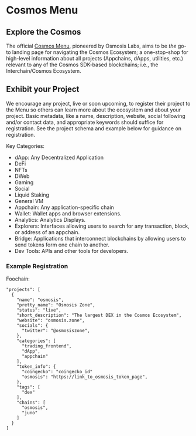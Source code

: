 # Cosmos Menu

## Explore the Cosmos

The official [Cosmos Menu](https://cosmos-menu-15cf62f9744e4a7cce5bcfb140.webflow.io/), pioneered by Osmosis Labs, aims to be *the* go-to landing page for navigating the Cosmos Ecosystem; a one-stop-shop for high-level information about all projects (Appchains, dApps, utilities, etc.) relevant to any of the Cosmos SDK-based blockchains; i.e., the Interchain/Cosmos Ecosystem.

## Exhibit your Project

We encourage any project, live or soon upcoming, to register their project to the Menu so others can learn more about the ecosystem and about your project. Basic metadata, like a name, description, website, social following and/or contact data, and appropriate keywords should suffice for registration. See the project schema and example below for guidance on registration.

Key Categories:
 - dApp: Any Decentralized Application
 - DeFi
 - NFTs
 - DWeb
 - Gaming
 - Social
 - Liquid Staking
 - General VM
 - Appchain: Any application-specific chain
 - Wallet: Wallet apps and browser extensions.
 - Analytics: Analytics Displays.
 - Explorers: Interfaces allowing users to search for any transaction, block, or address of an appchain.
 - Bridge: Applications that interconnect blockchains by allowing users to send tokens form one chain to another.
 - Dev Tools: APIs and other tools for developers.

### Example Registration

Foochain:
```
"projects": [
  {
    "name": "osmosis",
    "pretty_name": "Osmosis Zone",
    "status": "live",
    "short_description": "The largest DEX in the Cosmos Ecosystem",
    "website": "osmosis.zone",
    "socials": {
      "twitter": "@osmosiszone",
    },
    "categories": [
      "trading_frontend",
      "dApp",
      "appchain"
    ],
    "token_info": {
      "coingecko": "coingecko_id"
      "osmosis": "https://link_to_osmosis_token_page",
    },
    "tags": [
      "dex"
    ],
    "chains": [
      "osmosis",
      "juno"
    ]
  }
]
```
